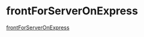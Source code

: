 # frontForServerOnExpress
[frontForServerOnExpress](https://IharTsykala.github.io/frontForServerOnExpress)
